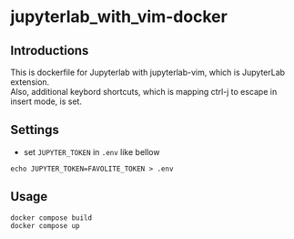 # jupyterlab_with_vim-docker
## Introductions
This is dockerfile for Jupyterlab with jupyterlab-vim, which is JupyterLab extension.  
Also, additional keybord shortcuts, which is mapping ctrl-j to escape in insert mode, is set.
## Settings
* set `JUPYTER_TOKEN` in `.env` like bellow
```
echo JUPYTER_TOKEN=FAVOLITE_TOKEN > .env
```
## Usage
```
docker compose build
docker compose up
```
